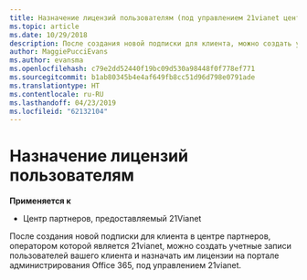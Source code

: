 ```yaml
---
title: Назначение лицензий пользователям (под управлением 21vianet центра партнеров)
ms.topic: article
ms.date: 10/29/2018
description: После создания новой подписки для клиента, можно создать учетные записи пользователей и назначить лицензии для определенных пользователей в Office 365 обслуживается 21Vianet портала.
author: MaggiePucciEvans
ms.author: evansma
ms.openlocfilehash: c79e2dd52440f19bc09d530a98448f0f778ef771
ms.sourcegitcommit: b1ab80345b4e4af649fb8cc51d96d798e0791ade
ms.translationtype: HT
ms.contentlocale: ru-RU
ms.lasthandoff: 04/23/2019
ms.locfileid: "62132104"
---
```

# <a name="assign-licenses-to-users"></a>Назначение лицензий пользователям

**Применяется к**

-   Центр партнеров, предоставляемый 21Vianet


После создания новой подписки для клиента в центре партнеров, оператором которой является 21vianet, можно создать учетные записи пользователей вашего клиента и назначать им лицензии на портале администрирования Office 365, под управлением 21vianet. 

